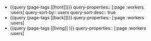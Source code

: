 - {{query (page-tags [[front]])}}
  query-properties:: [:page :workers :users]
  query-sort-by:: users
  query-sort-desc:: true
- {{query (page-tags [[back]])}}
  query-properties:: [:page :workers :users]
- {{query (page-tags [[living]] )}}
  query-properties:: [:page :workers :users]
